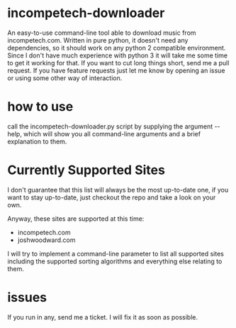 # incompetech-downloader

An easy-to-use command-line tool able to download music from incompetech.com.
Written in pure python, it doesn't need any dependencies, so it should work on any python 2 compatible environment.
Since I don't have much experience with python 3 it will take me some time to get it working for that. If you want to cut long things short, send me a pull request.
If you have feature requests just let me know by opening an issue or using some other way of interaction.

# how to use

call the incompetech-downloader.py script by supplying the argument --help, which will show you all command-line arguments and a brief explanation to them.

# Currently Supported Sites

I don't guarantee that this list will always be the most up-to-date one, if you want to stay  up-to-date, just checkout the repo and take a look on your own.

Anyway, these sites are supported at this time:

* incompetech.com
* joshwoodward.com

I will try to implement a command-line parameter to list all supported sites including the supported sorting algorithms and everything else relating to them.

# issues

If you run in any, send me a ticket. I will fix it as soon as possible.
